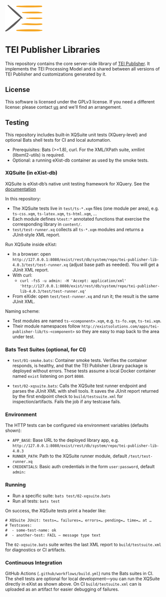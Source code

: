 
![TEI Publisher Logo](icon.png)

# TEI Publisher Libraries

This repository contains the core server-side library of [TEI Publisher](https://teipublisher.com). It implements the TEI Processing Model and is shared between all versions of TEI Publisher and customizations generated by it.

## License

This software is licensed under the GPLv3 license. If you need a different license: please contact [us](mailto:mail@existsolutions.com) and we'll find an arrangement.

## Testing

This repository includes built‑in XQSuite unit tests (XQuery‑level) and optional Bats shell tests for CI and local automation.

- Prerequisites: Bats (>=1.8), curl. For the XML/XPath suite, xmllint (libxml2-utils) is required.
- Optional: a running eXist-db container as used by the smoke tests.

### XQSuite (in eXist‑db)

XQSuite is eXist‑db’s native unit testing framework for XQuery. See the [documentation](https://exist-db.org/exist/apps/doc/xqsuite)

In this repository:

- The XQSuite tests live in `test/ts-*.xqm` files (one module per area), e.g. `ts-css.xqm`, `ts-latex.xqm`, `ts-html.xqm`, ...
- Each module defines `%test:*` annotated functions that exercise the corresponding library in `content/`.
- `test/test-runner.xq` collects all `ts-*.xqm` modules and returns a JUnit‑style XML report.

Run XQSuite inside eXist:

- In a browser: open `http://127.0.0.1:8080/exist/rest/db/system/repo/tei-publisher-lib-4.0.3/test/test-runner.xq` (adjust base path as needed). You will get a JUnit XML report.
- With curl:
  - `curl -fsS -u admin: -H 'Accept: application/xml' 'http://127.0.0.1:8080/exist/rest/db/system/repo/tei-publisher-lib-4.0.3/test/test-runner.xq'`
- From eXide: open `test/test-runner.xq` and run it; the result is the same JUnit XML.

Naming scheme:

- Test modules are named `ts-<component>.xqm`, e.g. `ts-fo.xqm`, `ts-tei.xqm`.
- Their module namespaces follow `http://existsolutions.com/apps/tei-publisher-lib/ts-<component>` so they are easy to map back to the area under test.

### Bats Test Suites (optional, for CI)

- `test/01-smoke.bats`: Container smoke tests. Verifies the container responds, is healthy, and that the TEI Publisher Library package is deployed without errors. These tests assume a local Docker container named `exist` listening on port `8080`.

- `test/02-xqsuite.bats`: Calls the XQSuite test runner endpoint and parses the JUnit XML with shell tools. It saves the JUnit report returned by the first endpoint check to `build/testsuite.xml` for inspection/artifacts. Fails the job if any testcase fails.

### Environment

The HTTP tests can be configured via environment variables (defaults shown):

- `APP_BASE`: Base URL to the deployed library app, e.g. `http://127.0.0.1:8080/exist/rest/db/system/repo/tei-publisher-lib-4.0.3`
- `RUNNER_PATH`: Path to the XQSuite runner module, default `/test/test-runner.xq`
- `CREDENTIALS`: Basic auth credentials in the form `user:password`, default `admin:`

### Running

- Run a specific suite: `bats test/02-xqsuite.bats`
- Run all tests: `bats test`

On success, the XQSuite tests print a header like:

```
# XQSuite JUnit: tests=… failures=… errors=… pending=… time=… at …
# Testcases:
#  - some-test-name: ok
#  - another-test: FAIL — message type text
```

The `02-xqsuite.bats` suite writes the last XML report to `build/testsuite.xml` for diagnostics or CI artifacts.

### Continuous Integration

GitHub Actions (`.github/workflows/build.yml`) runs the Bats suites in CI. The shell tests are optional for local development—you can run the XQSuite directly in eXist as shown above. On CI  `build/testsuite.xml` can is uploaded as an artifact for easier debugging of failures.
